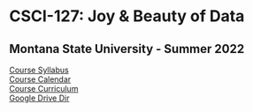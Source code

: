 # CSCI-127: Joy &amp; Beauty of Data
## Montana State University - Summer 2022

[Course Syllabus](https://docs.google.com/document/d/e/2PACX-1vQ9Vk4k6kaHlTCs8EamoV1fMjhFUhkXrq82cX2wSoAAKoqaIg0SlUxDBOc7AMS84BG2xEStcj_jFoKm/pub)   
[Course Calendar](https://docs.google.com/document/d/e/2PACX-1vREVjhQYM3Osik-UPGRx4WexHZLFn51T0EoB4jslqUCs4BRImtEV3hAx_RvSUY1JkvgPkWBufOdM24k/pub)   
[Course Curriculum](https://docs.google.com/spreadsheets/d/e/2PACX-1vS-7CVwyGlQSF5HUYZrPEHc3oXBUBtsYv9heUyNzqE4sgY_PEzxiU6dyuEVxjzsV6yWrcC4wQFtf1vR/pubhtml)    
[Google Drive Dir](https://drive.google.com/drive/folders/1bPGHTHl8ZHuUGcb29vz4byM4e2POzZ1d?usp=sharing)   
